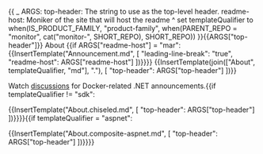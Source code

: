 {{
    _ ARGS:
      top-header: The string to use as the top-level header.
      readme-host: Moniker of the site that will host the readme ^
    set templateQualifier to when(IS_PRODUCT_FAMILY,
        "product-family",
        when(PARENT_REPO = "monitor", cat("monitor-", SHORT_REPO), SHORT_REPO))
}}{{ARGS["top-header"]}} About
{{if ARGS["readme-host"] = "mar":{{InsertTemplate("Announcement.md",
  [
    "leading-line-break": "true",
    "readme-host": ARGS["readme-host"]
  ])}}}}
{{InsertTemplate(join(["About", templateQualifier, "md"], "."), [ "top-header": ARGS["top-header"] ])}}

Watch [discussions](https://github.com/dotnet/dotnet-docker/discussions/categories/announcements) for Docker-related .NET announcements.{{if templateQualifier != "sdk":

{{InsertTemplate("About.chiseled.md", [ "top-header": ARGS["top-header"] ])}}}}{{if templateQualifier = "aspnet":

{{InsertTemplate("About.composite-aspnet.md", [ "top-header": ARGS["top-header"] ])}}}}
